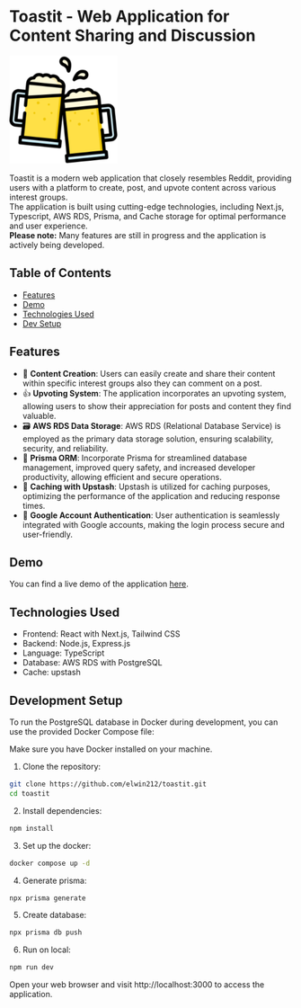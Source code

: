 # Toastit - Web Application for Content Sharing and Discussion

![Toastit Logo](/public/toastit192.png)

Toastit is a modern web application that closely resembles Reddit, providing users with a platform to create, post, and upvote content across various interest groups.<br> The application is built using cutting-edge technologies, including Next.js, Typescript, AWS RDS, Prisma, and Cache storage for optimal performance and user experience.<br>
**Please note:** Many features are still in progress and the application is actively being developed.

## Table of Contents

- [Features](#features)
- [Demo](#demo)
- [Technologies Used](#technologies-used)
- [Dev Setup](#development-setup)

## Features

- 📝 **Content Creation**: Users can easily create and share their content within specific interest groups also they can comment on a post.
- 👍 **Upvoting System**: The application incorporates an upvoting system, allowing users to show their appreciation for posts and content they find valuable.
- 🗃️ **AWS RDS Data Storage**: AWS RDS (Relational Database Service) is employed as the primary data storage solution, ensuring scalability, security, and reliability.
- 💾 **Prisma ORM**: Incorporate Prisma for streamlined database management, improved query safety, and increased developer productivity, allowing efficient and secure operations.
- 🚀 **Caching with Upstash**: Upstash is utilized for caching purposes, optimizing the performance of the application and reducing response times.
- 🔐 **Google Account Authentication**: User authentication is seamlessly integrated with Google accounts, making the login process secure and user-friendly.

## Demo

You can find a live demo of the application [here](https://toastit-dusky.vercel.app/).

## Technologies Used

- Frontend: React with Next.js, Tailwind CSS
- Backend: Node.js, Express.js
- Language: TypeScript
- Database: AWS RDS with PostgreSQL
- Cache: upstash

## Development Setup

To run the PostgreSQL database in Docker during development, you can use the provided Docker Compose file:

Make sure you have Docker installed on your machine.

1. Clone the repository:

```bash
git clone https://github.com/elwin212/toastit.git
cd toastit
```

2. Install dependencies:

```bash
npm install
```

3. Set up the docker:

```bash
docker compose up -d
```

4. Generate prisma:

```bash
npx prisma generate
```

5. Create database:

```bash
npx prisma db push
```

6. Run on local:

```bash
npm run dev
```

Open your web browser and visit http://localhost:3000 to access the application.
